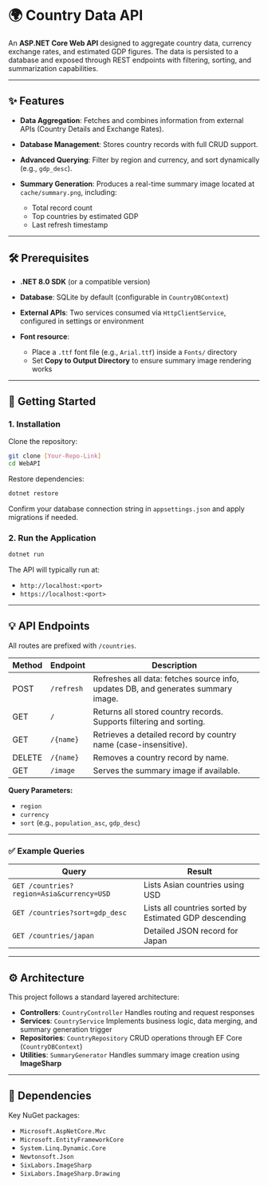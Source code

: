 ﻿
# 🌍 Country Data API

An **ASP.NET Core Web API** designed to aggregate country data, currency exchange rates, and estimated GDP figures. The data is persisted to a database and exposed through REST endpoints with filtering, sorting, and summarization capabilities.

---

## ✨ Features

* **Data Aggregation**: Fetches and combines information from external APIs (Country Details and Exchange Rates).
* **Database Management**: Stores country records with full CRUD support.
* **Advanced Querying**: Filter by region and currency, and sort dynamically (e.g., `gdp_desc`).
* **Summary Generation**: Produces a real-time summary image located at `cache/summary.png`, including:

  * Total record count
  * Top countries by estimated GDP
  * Last refresh timestamp

---

## 🛠️ Prerequisites

* **.NET 8.0 SDK** (or a compatible version)
* **Database**: SQLite by default (configurable in `CountryDBContext`)
* **External APIs**: Two services consumed via `HttpClientService`, configured in settings or environment
* **Font resource**:

  * Place a `.ttf` font file (e.g., `Arial.ttf`) inside a `Fonts/` directory
  * Set **Copy to Output Directory** to ensure summary image rendering works

---

## 🚀 Getting Started

### 1. Installation

Clone the repository:

```bash
git clone [Your-Repo-Link]
cd WebAPI
```

Restore dependencies:

```bash
dotnet restore
```

Confirm your database connection string in `appsettings.json` and apply migrations if needed.

### 2. Run the Application

```bash
dotnet run
```

The API will typically run at:

* `http://localhost:<port>`
* `https://localhost:<port>`

---

## 💡 API Endpoints

All routes are prefixed with `/countries`.

| Method | Endpoint   | Description                                                                       |
| ------ | ---------- | --------------------------------------------------------------------------------- |
| POST   | `/refresh` | Refreshes all data: fetches source info, updates DB, and generates summary image. |
| GET    | `/`        | Returns all stored country records. Supports filtering and sorting.               |
| GET    | `/{name}`  | Retrieves a detailed record by country name (case-insensitive).                   |
| DELETE | `/{name}`  | Removes a country record by name.                                                 |
| GET    | `/image`   | Serves the summary image if available.                                            |

**Query Parameters:**

* `region`
* `currency`
* `sort` (e.g., `population_asc`, `gdp_desc`)

---

### ✅ Example Queries

| Query                                     | Result                                                 |
| ----------------------------------------- | ------------------------------------------------------ |
| `GET /countries?region=Asia&currency=USD` | Lists Asian countries using USD                        |
| `GET /countries?sort=gdp_desc`   | Lists all countries sorted by Estimated GDP descending |
| `GET /countries/japan`                    | Detailed JSON record for Japan                         |

---

## ⚙️ Architecture

This project follows a standard layered architecture:

* **Controllers**: `CountryController`
  Handles routing and request responses
* **Services**: `CountryService`
  Implements business logic, data merging, and summary generation trigger
* **Repositories**: `CountryRepository`
  CRUD operations through EF Core (`CountryDBContext`)
* **Utilities**: `SummaryGenerator`
  Handles summary image creation using **ImageSharp**

---

## 🧩 Dependencies

Key NuGet packages:

* `Microsoft.AspNetCore.Mvc`
* `Microsoft.EntityFrameworkCore`
* `System.Linq.Dynamic.Core`
* `Newtonsoft.Json`
* `SixLabors.ImageSharp`
* `SixLabors.ImageSharp.Drawing`

